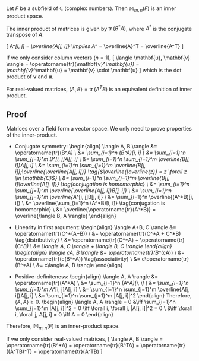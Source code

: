 Let $F$ be a subfield of $\mathbb{C}$ (complex numbers).
Then $\mathbb{M}_{m, n}(F)$ is an inner product space.

The inner product of matrices is given by $\operatorname{tr}(B^*A)$,
where $A^*$ is the conjugate transpose of $A$.

\[ A^*[i, j] = \overline{A[j, i]} \implies A^* = \overline{A}^T = \overline{A^T} \]

If we only consider column vectors ($n=1$),
\[ \langle \mathbf{u}, \mathbf{v} \rangle
= \operatorname{tr}(\mathbf{v}^*\mathbf{u})
= \mathbf{v}^*\mathbf{u} = \mathbf{v} \cdot \mathbf{u} \]
which is the dot product of $\mathbf{v}$ and $\mathbf{u}$.

For real-valued matrices, $\langle A, B \rangle = \operatorname{tr}(A^TB)$
is an equivalent definition of inner product.

## Proof

Matrices over a field form a vector space.
We only need to prove properties of the inner-product.

* Conjugate symmetry:
\begin{align}
\langle A, B \rangle &= \operatorname{tr}(B^*A)
\\ &= \sum_{i=1}^n (B^*A)[i, i]
\\ &= \sum_{i=1}^n \sum_{j=1}^m B^*[i, j]A[j, i]
\\ &= \sum_{i=1}^n \sum_{j=1}^m \overline{B[j, i]}A[j, i]
\\ &= \sum_{i=1}^n \sum_{j=1}^m \overline{B[j, i]}\;\overline{\overline{A[j, i]}}
    \tag{$\overline{\overline{z}} = z \forall z \in \mathbb{C}$}
\\ &= \sum_{i=1}^n \sum_{j=1}^m \overline{B[j, i]\overline{A[j, i]}}
    \tag{conjugation is homomorphic}
\\ &= \sum_{i=1}^n \sum_{j=1}^m \overline{\overline{A[j, i]}B[j, i]}
\\ &= \sum_{i=1}^n \sum_{j=1}^m \overline{A^*[i, j]B[j, i]}
\\ &= \sum_{i=1}^n \overline{(A^*B)[i, i]}
\\ &= \overline{\sum_{i=1}^n (A^*B)[i, i]} \tag{conjugation is homomorphic}
\\ &= \overline{\operatorname{tr}(A^*B)} = \overline{\langle B, A \rangle}
\end{align}

* Linearity in first argument:
\begin{align}
\langle A+B, C \rangle &= \operatorname{tr}(C^*(A+B))
\\ &= \operatorname{tr}(C^*A + C^*B) \tag{distributivity}
\\ &= \operatorname{tr}(C^*A) + \operatorname{tr}(C^*B)
\\ &= \langle A, C \rangle + \langle B, C \rangle
\end{align}
\begin{align}
\langle cA, B \rangle &= \operatorname{tr}(B^*(cA))
\\ &= \operatorname{tr}(c(B^*A)) \tag{associativity}
\\ &= c\operatorname{tr}(B^*A)
\\ &= c\langle A, B \rangle
\end{align}

* Positive-definiteness:
\begin{align}
\langle A, A \rangle &= \operatorname{tr}(A^*A)
\\ &= \sum_{i=1}^n (A^*A)[i, i]
\\ &= \sum_{i=1}^n \sum_{j=1}^m A^*[i, j]A[j, i]
\\ &= \sum_{i=1}^n \sum_{j=1}^m \overline{A[j, i]}A[j, i]
\\ &= \sum_{i=1}^n \sum_{j=1}^m |A[j, i]|^2
\end{align}
Therefore, $\langle A, A \rangle \ge 0$.
\begin{align}
\langle A, A \rangle = 0
&\iff \sum_{i=1}^n \sum_{j=1}^m |A[j, i]|^2 = 0 \iff \forall i, \forall j, |A[j, i]|^2 = 0
\\ &\iff \forall i, \forall j, A[j, i] = 0 \iff A = 0
\end{align}

Therefore, $\mathbb{M}_{m, n}(F)$ is an inner-product space.

If we only consider real-valued matrices,
\[ \langle A, B \rangle = \operatorname{tr}(B^*A)
= \operatorname{tr}(B^TA) = \operatorname{tr}((A^TB)^T)
= \operatorname{tr}(A^TB) \]
